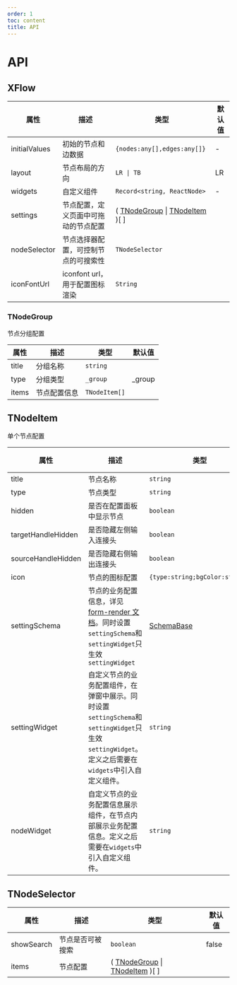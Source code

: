 ```yaml
---
order: 1
toc: content
title: API
---
```

# API

## XFlow

| 属性          | 描述                                 | 类型                                                        | 默认值 |
| ------------- | ------------------------------------ | ----------------------------------------------------------- | ------ |
| initialValues | 初始的节点和边数据                   | `{nodes:any[],edges:any[]}`                                 | -      | - |
| layout        | 节点布局的方向                       | `LR \| TB`                                                  | LR     | - |
| widgets       | 自定义组件                           | `Record<string, ReactNode>`                                 | -      | - |
| settings      | 节点配置，定义页面中可拖动的节点配置 | ( [TNodeGroup](#tnodegroup) \| [TNodeItem](#tnodeitem) )[ ] |        |
| nodeSelector  | 节点选择器配置，可控制节点的可搜索性 | `TNodeSelector`      
| iconFontUrl   | iconfont url，用于配置图标渲染 | `String`                                             |        |

### TNodeGroup

节点分组配置

| 属性  | 描述         | 类型          | 默认值 |
| ----- | ------------ | ------------- | ------ |
| title | 分组名称     | `string`      |        |
| type  | 分组类型     | `_group`      | _group |
| items | 节点配置信息 | `TNodeItem[]` |        |

## TNodeItem

单个节点配置

| 属性               | 描述                                                                                                      | 类型                                                                                                                                                                                                                                | 默认值 |
| ------------------ | --------------------------------------------------------------------------------------------------------- | ----------------------------------------------------------------------------------------------------------------------------------------------------------------------------------------------------------------------------------- | ------ |
| title              | 节点名称                                                                                                  | `string`                                                                                                                                                                                                                            |        |
| type               | 节点类型                                                                                                  | `string`                                                                                                                                                                                                                            |        |
| hidden             | 是否在配置面板中显示节点                                                                                  | `boolean`                                                                                                                                                                                                                           | false  |
| targetHandleHidden | 是否隐藏左侧输入连接头                                                                                    | `boolean`                                                                                                                                                                                                                           | false  |
| sourceHandleHidden | 是否隐藏右侧输出连接头                                                                                    | `boolean`                                                                                                                                                                                                                           | false  |
| icon               | 节点的图标配置                                                                                            | `{type:string;bgColor:string}`                                                                                                                                                                                                      |        |
| settingSchema      | 节点的业务配置信息，详见[form-render 文档](/form-render/api-schema)。同时设置`settingSchema`和`settingWidget`只生效`settingWidget`                                      | <a target="_blank" href="https://github.com/alibaba/x-render/blob/e2feff8fdb3bef5537b92a2157dbbf40b9d4eb17/packages/form-render/src/type.ts#L32">SchemaBase</a> |        |
| settingWidget      | 自定义节点的业务配置组件，在弹窗中展示。同时设置`settingSchema`和`settingWidget`只生效`settingWidget`。定义之后需要在`widgets`中引入自定义组件。 | `string`                                                                                                                                                                                                                            |        |
| nodeWidget         | 自定义节点的业务配置信息展示组件，在节点内部展示业务配置信息。定义之后需要在`widgets`中引入自定义组件。                                             | `string`                                                                                                                                                                                                                            |        |

## TNodeSelector

| 属性       | 描述             | 类型                                                        | 默认值 |
| ---------- | ---------------- | ----------------------------------------------------------- | ------ |
| showSearch | 节点是否可被搜索 | `boolean`                                                   | false  |
| items      | 节点配置         | ( [TNodeGroup](#tnodegroup) \| [TNodeItem](#tnodeitem) )[ ] |        |
